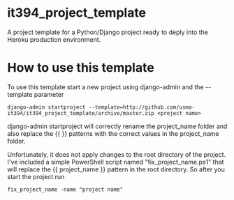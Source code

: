# it394_project_template
A project template for a Python/Django project ready to deply into the Heroku production environment.

# How to use this template
To use this template start a new project using django-admin and the --template parameter
```
django-admin startproject --template=http://github.com/usma-it394/it394_project_template/archive/master.zip <project name>
```
django-admin startproject will correctly rename the project_name folder and also replace the {{ }} patterns with the correct values in the project_name folder.

Unfortunately, it does not apply changes to the root directory of the project.  I've included a simple PowerShell script named "fix_project_name.ps1" that will replace the {{ project_name }} pattern in the root directory.  So after you start the project run
```
fix_project_name -name "project name"
```

